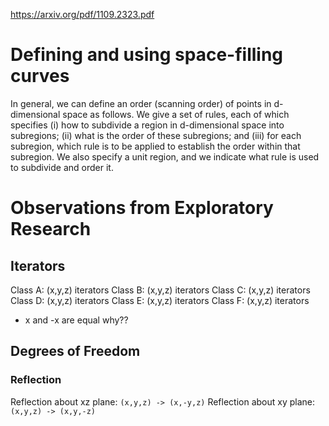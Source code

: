 

https://arxiv.org/pdf/1109.2323.pdf

# Defining and using space-filling curves
In general, we can define an order (scanning order) of points in d-dimensional space as follows. We give a set of rules, each of which specifies (i) how to subdivide a region in d-dimensional space into subregions; (ii) what is the order of these subregions; and (iii) for each subregion, which rule is to be applied to establish the order within that subregion. We also specify a unit region, and we indicate what rule is used to subdivide and order it.


# Observations from Exploratory Research
## Iterators
Class A: (x,y,z) iterators
Class B: (x,y,z) iterators
Class C: (x,y,z) iterators
Class D: (x,y,z) iterators
Class E: (x,y,z) iterators
Class F: (x,y,z) iterators

 - x and -x are equal why??
## Degrees of Freedom
### Reflection
Reflection about xz plane: `(x,y,z) -> (x,-y,z)`
Reflection about xy plane: `(x,y,z) -> (x,y,-z)`
